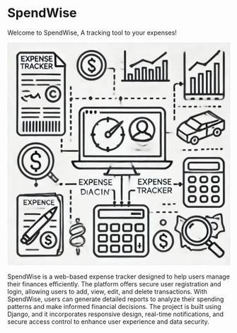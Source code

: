 # SpendWise

Welcome to SpendWise, A tracking tool to your expenses!

![Wireframe Outline](readmeImages/single%20line%20diagram%20outline%20of%20an%20Expense%20Tracker%20website%20without%20color.png)

SpendWise is a web-based expense tracker designed to help users manage their finances efficiently. The platform offers secure user registration and login, allowing users to add, view, edit, and delete transactions. With SpendWise, users can generate detailed reports to analyze their spending patterns and make informed financial decisions. The project is built using Django, and it incorporates responsive design, real-time notifications, and secure access control to enhance user experience and data security.